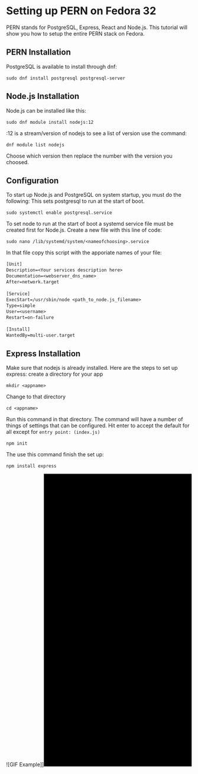 # Setting up PERN on Fedora 32
PERN stands for PostgreSQL, Express, React and Node.js. This tutorial will show you how to setup the entire PERN stack on Fedora.

## PERN Installation
PostgreSQL is available to install through dnf:
```
sudo dnf install postgresql postgresql-server
```

## Node.js Installation
Node.js can be installed like this:
```
sudo dnf module install nodejs:12
```
:12 is a stream/version of nodejs to see a list of version use the command:
```
dnf module list nodejs
```
Choose which version then replace the number with the version you choosed.

## Configuration
To start up Node.js and PostgreSQL on system startup, you must do the following:
This sets postgresql to run at the start of boot.
```
sudo systemctl enable postgresql.service
```
To set node to run at the start of boot a systemd service file must be created first for Node.js. Create a new file with this line of code:
```
sudo nano /lib/systemd/system/<nameofchoosing>.service
```
In that file copy this script with the apporiate names of your file:
```
[Unit]
Description=<Your services description here>
Documentation=<webserver_dns_name>
After=network.target

[Service]
ExecStart=/usr/sbin/node <path_to_node.js_filename>
Type=simple
User=<username>
Restart=on-failure

[Install]
WantedBy=multi-user.target
```

## Express Installation
Make sure that nodejs is already installed. Here are the steps to set up express:
create a directory for your app
```
mkdir <appname>
```
Change to that directory
```
cd <appname>
```
Run this command in that directory. The command will have a number of things of settings that can be configured. Hit enter to accept the default for all except for ``entry point: (index.js)``
```
npm init
```
The use this command finish the set up:
```
npm install express
```
![GIF Example]]<img src="clipchamp_snippet.gif" width="400" height="790">
